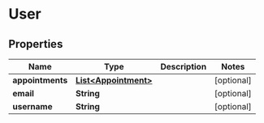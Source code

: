 # User

## Properties
Name | Type | Description | Notes
------------ | ------------- | ------------- | -------------
**appointments** | [**List&lt;Appointment&gt;**](Appointment.md) |  |  [optional]
**email** | **String** |  |  [optional]
**username** | **String** |  |  [optional]
